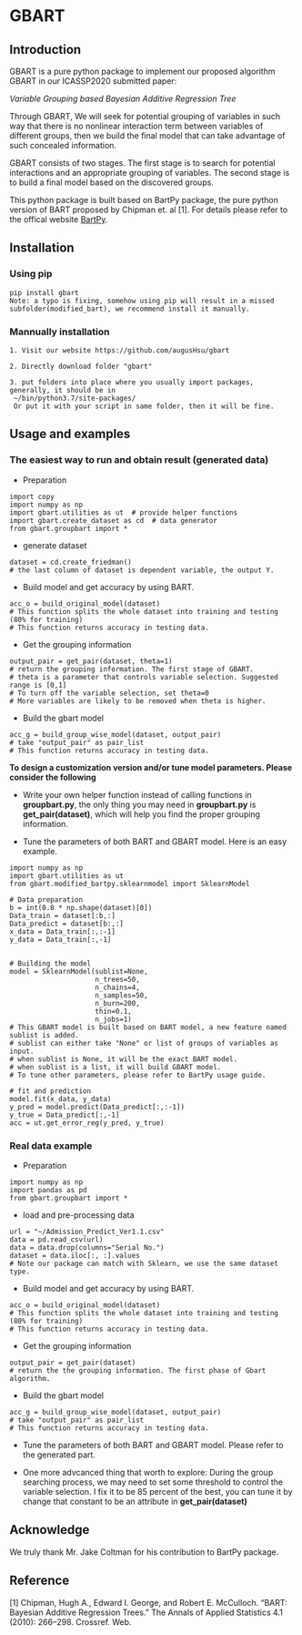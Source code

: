 # GBART


## Introduction

GBART is a pure python package to implement our proposed algorithm GBART in our ICASSP2020 submitted paper:  

*Variable Grouping based Bayesian Additive Regression Tree*

Through GBART, We will seek for potential grouping of variables in such way that there is no nonlinear interaction term between variables of different groups, then we build the final model that can take advantage of such concealed information.

GBART consists of two stages. The first stage is to search for potential interactions and an appropriate grouping of variables. The second stage is to build a final model based on the discovered groups.


This python package is built based on BartPy package, the pure python version of BART proposed by Chipman et. al [1]. For details please refer to the offical website [BartPy](https://github.com/JakeColtman/bartpy).



## Installation
### Using pip
```
pip install gbart
Note: a typo is fixing, somehow using pip will result in a missed subfolder(modified_bart), we recommend install it manually.
```
### Mannually installation
```
1. Visit our website https://github.com/augusHsu/gbart

2. Directly download folder "gbart"

3. put folders into place where you usually import packages, generally, it should be in 
 ~/bin/python3.7/site-packages/ 
 Or put it with your script in same folder, then it will be fine.
```


## Usage and examples
### The easiest way to run and obtain result (generated data)

* Preparation

```
import copy
import numpy as np
import gbart.utilities as ut  # provide helper functions
import gbart.create_dataset as cd  # data generator
from gbart.groupbart import * 
```
* generate dataset

```
dataset = cd.create_friedman()
# the last column of dataset is dependent variable, the output Y.
```
* Build model and get accuracy by using BART.

```
acc_o = build_original_model(dataset)
# This function splits the whole dataset into training and testing (80% for training)
# This function returns accuracy in testing data.
```

* Get the grouping information

```
output_pair = get_pair(dataset, theta=1)
# return the grouping information. The first stage of GBART.
# theta is a parameter that controls variable selection. Suggested range is [0,1]
# To turn off the variable selection, set theta=0
# More variables are likely to be removed when theta is higher.

```

* Build the gbart model 

```
acc_g = build_group_wise_model(dataset, output_pair)
# take "output_pair" as pair_list 
# This function returns accuracy in testing data.

```
 **To design a customization version and/or tune model parameters. Please consider the following**

* Write your own helper function instead of calling functions in **groupbart.py**, the only thing you may need in **groupbart.py** is  **get_pair(dataset)**, which will help you find the proper grouping information.


* Tune the parameters of both BART and GBART model. Here is an easy example.

```
import numpy as np
import gbart.utilities as ut
from gbart.modified_bartpy.sklearnmodel import SklearnModel

# Data preparation 
b = int(0.8 * np.shape(dataset)[0])  
Data_train = dataset[:b,:]
Data_predict = dataset[b:,:]
x_data = Data_train[:,:-1]
y_data = Data_train[:,-1]


# Building the model
model = SklearnModel(sublist=None,
                     n_trees=50,
                     n_chains=4,
                     n_samples=50,
                     n_burn=200,
                     thin=0.1,
                     n_jobs=1)
# This GBART model is built based on BART model, a new feature named sublist is added. 
# sublist can either take "None" or list of groups of variables as input.
# when sublist is None, it will be the exact BART model.
# when sublist is a list, it will build GBART model.
# To tune other parameters, please refer to BartPy usage guide.

# fit and prediction 
model.fit(x_data, y_data)
y_pred = model.predict(Data_predict[:,:-1])
y_true = Data_predict[:,-1]
acc = ut.get_error_reg(y_pred, y_true)

```
### Real data example


* Preparation

```
import numpy as np
import pandas as pd
from gbart.groupbart import * 
```
* load and pre-processing data

```
url = "~/Admission_Predict_Ver1.1.csv"
data = pd.read_csv(url)
data = data.drop(columns="Serial No.")
dataset = data.iloc[:, :].values
# Note our package can match with Sklearn, we use the same dataset type. 
```
* Build model and get accuracy by using BART.

```
acc_o = build_original_model(dataset)
# This function splits the whole dataset into training and testing (80% for training)
# This function returns accuracy in testing data.
```

* Get the grouping information

```
output_pair = get_pair(dataset)
# return the the grouping information. The first phase of Gbart algorithm.

```

* Build the gbart model 

```
acc_g = build_group_wise_model(dataset, output_pair)
# take "output_pair" as pair_list 
# This function returns accuracy in testing data.

```

* Tune the parameters of both BART and GBART model. Please refer to the generated part.

* One more advcanced thing that worth to explore: During the group searching process, we may need to set some threshold to control the variable selection. I fix it to be 85 percent of the best, you can tune it by change that constant to be an attribute in **get_pair(dataset)**




## Acknowledge  

We truly thank Mr. Jake Coltman for his contribution to BartPy package.


## Reference

[1] Chipman, Hugh A., Edward I. George, and Robert E. McCulloch. “BART: Bayesian Additive Regression Trees.” The Annals of Applied Statistics 4.1 (2010): 266–298. Crossref. Web. 

 

